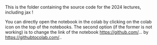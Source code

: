 This is the folder containing the source code for the 2024 lectures, including jax !

You can directly open the notebook in the colab by clicking on the colab icon on the top of the notebooks. The second option (if the former is not working) is to change the link of the notebook https://github.com/... by https://githubtocolab.com/..
